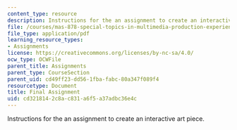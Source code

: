 ```yaml
---
content_type: resource
description: Instructions for the an assignment to create an interactive art piece.
file: /courses/mas-878-special-topics-in-multimedia-production-experiences-in-interactive-art-fall-2003/cd3218142c8ac831a6f5a37adbc36e4c_final_assign.pdf
file_type: application/pdf
learning_resource_types:
- Assignments
license: https://creativecommons.org/licenses/by-nc-sa/4.0/
ocw_type: OCWFile
parent_title: Assignments
parent_type: CourseSection
parent_uid: cd49ff23-dd56-1fba-fabc-80a347f089f4
resourcetype: Document
title: Final Assignment
uid: cd321814-2c8a-c831-a6f5-a37adbc36e4c
---
```

Instructions for the an assignment to create an interactive art piece.